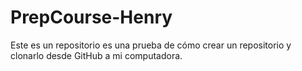 # PrepCourse-Henry
Este es un repositorio es una prueba de cómo crear un repositorio y clonarlo desde GitHub a mi computadora.
